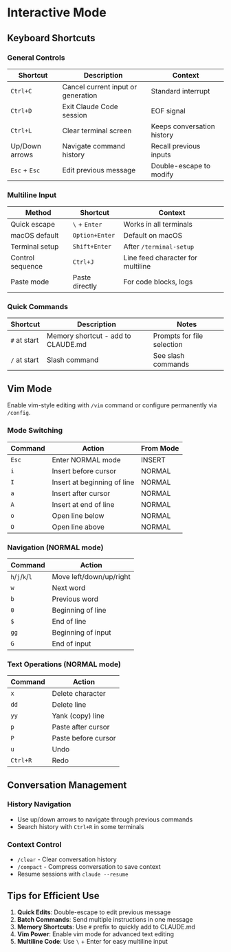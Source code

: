 # Interactive Mode

## Keyboard Shortcuts

### General Controls

| Shortcut       | Description                        | Context                    |
| -------------- | ---------------------------------- | -------------------------- |
| `Ctrl+C`       | Cancel current input or generation | Standard interrupt         |
| `Ctrl+D`       | Exit Claude Code session           | EOF signal                 |
| `Ctrl+L`       | Clear terminal screen              | Keeps conversation history |
| Up/Down arrows | Navigate command history           | Recall previous inputs     |
| `Esc` + `Esc`  | Edit previous message              | Double-escape to modify    |

### Multiline Input

| Method           | Shortcut       | Context                           |
| ---------------- | -------------- | --------------------------------- |
| Quick escape     | `\` + `Enter`  | Works in all terminals            |
| macOS default    | `Option+Enter` | Default on macOS                  |
| Terminal setup   | `Shift+Enter`  | After `/terminal-setup`           |
| Control sequence | `Ctrl+J`       | Line feed character for multiline |
| Paste mode       | Paste directly | For code blocks, logs             |

### Quick Commands

| Shortcut     | Description                        | Notes                      |
| ------------ | ---------------------------------- | -------------------------- |
| `#` at start | Memory shortcut - add to CLAUDE.md | Prompts for file selection |
| `/` at start | Slash command                      | See slash commands         |

## Vim Mode

Enable vim-style editing with `/vim` command or configure permanently via `/config`.

### Mode Switching

| Command | Action                      | From Mode |
| ------- | --------------------------- | --------- |
| `Esc`   | Enter NORMAL mode           | INSERT    |
| `i`     | Insert before cursor        | NORMAL    |
| `I`     | Insert at beginning of line | NORMAL    |
| `a`     | Insert after cursor         | NORMAL    |
| `A`     | Insert at end of line       | NORMAL    |
| `o`     | Open line below             | NORMAL    |
| `O`     | Open line above             | NORMAL    |

### Navigation (NORMAL mode)

| Command         | Action                  |
| --------------- | ----------------------- |
| `h`/`j`/`k`/`l` | Move left/down/up/right |
| `w`             | Next word               |
| `b`             | Previous word           |
| `0`             | Beginning of line       |
| `$`             | End of line             |
| `gg`            | Beginning of input      |
| `G`             | End of input            |

### Text Operations (NORMAL mode)

| Command  | Action              |
| -------- | ------------------- |
| `x`      | Delete character    |
| `dd`     | Delete line         |
| `yy`     | Yank (copy) line    |
| `p`      | Paste after cursor  |
| `P`      | Paste before cursor |
| `u`      | Undo                |
| `Ctrl+R` | Redo                |

## Conversation Management

### History Navigation

- Use up/down arrows to navigate through previous commands
- Search history with `Ctrl+R` in some terminals

### Context Control

- `/clear` - Clear conversation history
- `/compact` - Compress conversation to save context
- Resume sessions with `claude --resume`

## Tips for Efficient Use

1. **Quick Edits**: Double-escape to edit previous message
2. **Batch Commands**: Send multiple instructions in one message
3. **Memory Shortcuts**: Use `#` prefix to quickly add to CLAUDE.md
4. **Vim Power**: Enable vim mode for advanced text editing
5. **Multiline Code**: Use `\` + Enter for easy multiline input
